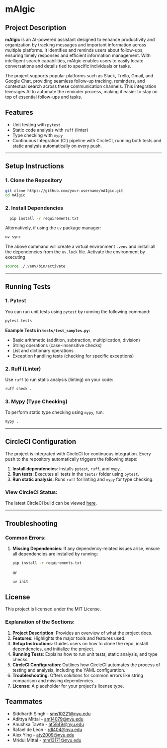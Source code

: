 # mAIgic

## Project Description
**mAIgic** is an AI-powered assistant designed to enhance productivity and organization by tracking messages and important information across multiple platforms. It identifies and reminds users about follow-ups, ensuring timely responses and efficient information management. With intelligent search capabilities, mAIgic enables users to easily locate conversations and details tied to specific individuals or tasks.

The project supports popular platforms such as Slack, Trello, Gmail, and Google Chat, providing seamless follow-up tracking, reminders, and contextual search across these communication channels. This integration leverages AI to automate the reminder process, making it easier to stay on top of essential follow-ups and tasks.

## Features
- Unit testing with `pytest`
- Static code analysis with `ruff` (linter)
- Type checking with `mypy`
- Continuous Integration (CI) pipeline with CircleCI, running both tests and static analysis automatically on every push.

---

## Setup Instructions

### 1. Clone the Repository
```bash
git clone https://github.com/your-username/mAIgic.git
cd mAIgic
```

### 2. Install Dependencies
  ```bash
    pip install -r requirements.txt
  ```

Alternatively, if using the `uv` package manager:
```bash
uv sync
```

The above command will create a virtual environment `.venv` and install all the dependencies from the `uv.lock` file. Activate the environment by executing
```bash
source ./.venv/bin/activate
```

---

## Running Tests

### 1. Pytest
You can run unit tests using `pytest` by running the following command:
```bash
pytest tests
```

**Example Tests in `tests/test_samples.py`:**
- Basic arithmetic (addition, subtraction, multiplication, division)
- String operations (case-insensitive checks)
- List and dictionary operations
- Exception handling tests (checking for specific exceptions)

### 2. Ruff (Linter)
Use `ruff` to run static analysis (linting) on your code:
```bash
ruff check .
```

### 3. Mypy (Type Checking)
To perform static type checking using `mypy`, run:
```bash
mypy .
```

---

## CircleCI Configuration

The project is integrated with CircleCI for continuous integration. Every push to the repository automatically triggers the following steps:
1. **Install dependencies**: Installs `pytest`, `ruff`, and `mypy`.
2. **Run tests**: Executes all tests in the `tests/` folder using `pytest`.
3. **Run static analysis**: Runs `ruff` for linting and `mypy` for type checking.



### View CircleCI Status:
The latest CircleCI build can be viewed [here](https://app.circleci.com/pipelines/circleci/L7kpZ5X2tZyEgUBhR4SB2j/NxWta8V9bEwRzTNu9Vzc3c/9/workflows/be567b6f-0c9c-41c8-91f7-e4789784b41f).

---

## Troubleshooting

### Common Errors:
1. **Missing Dependencies**: If any dependency-related issues arise, ensure all dependencies are installed by running:
   ```bash
   pip install -r requirements.txt
   ```
   or
   ```bash
   uv init
   ```


## License
This project is licensed under the MIT License.


### Explanation of the Sections:

1. **Project Description**: Provides an overview of what the project does.
2. **Features**: Highlights the major tools and features used.
3. **Setup Instructions**: Guides users on how to clone the repo, install dependencies, and initialize the project.
4. **Running Tests**: Explains how to run unit tests, static analysis, and type checks.
5. **CircleCI Configuration**: Outlines how CircleCI automates the process of testing and analysis, including the YAML configuration.
6. **Troubleshooting**: Offers solutions for common errors like string comparison and missing dependencies.
7. **License**: A placeholder for your project's license type.

## Teammates
- Siddharth Singh - sms10221@nyu.edu
- Adittya Mittal - am14079@nyu.edu
- Anushka Tawte - at5849@nyu.edu
- Rafael de Leon - rdl404@nyu.edu
- Alex Ying - aty2009@nyu.edu
- Mridul Mittal - mm13171@nyu.edu
